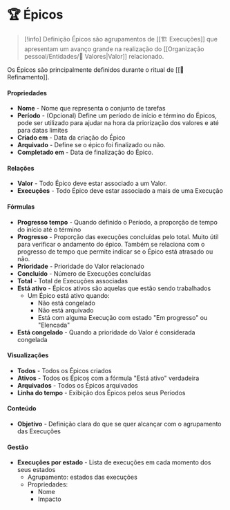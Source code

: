 # 🏆 Épicos

> [!info] Definição
> Épicos são agrupamentos de [[🏗️ Execuções]] que apresentam um avanço grande na realização do [[Organização pessoal/Entidades/🌟 Valores|Valor]] relacionado.

Os Épicos são principalmente definidos durante o ritual de [[🔬 Refinamento]].

#### Propriedades

- **Nome** - Nome que representa o conjunto de tarefas
- **Período** - (Opcional) Define um período de início e término do Épicos, pode ser utilizado para ajudar na hora da priorização dos valores e até para datas limites
- **Criado em** - Data da criação do Épico
- **Arquivado** - Define se o épico foi finalizado ou não.
- **Completado em** - Data de finalização do Épico.

#### Relações

- **Valor** - Todo Épico deve estar associado a um Valor.
- **Execuções** - Todo Épico deve estar associado a mais de uma Execução

#### Fórmulas

- **Progresso tempo** - Quando definido o Período, a proporção de tempo do início até o término
- **Progresso** - Proporção das execuções concluídas pelo total. Muito útil para verificar o andamento do épico. Também se relaciona com o progresso de tempo que permite indicar se o Épico está atrasado ou não.
- **Prioridade** - Prioridade do Valor relacionado
- **Concluído** - Número de Execuções concluídas
- **Total** - Total de Execuções associadas
- **Está ativo** - Épicos ativos são aquelas que estão sendo trabalhados
	- Um Épico está ativo quando:
		- Não está congelado
		- Não está arquivado
		- Está com alguma Execução com estado "Em progresso" ou "Elencada"
- **Está congelado** - Quando a prioridade do Valor é considerada congelada

#### Visualizações

- **Todos** - Todos os Épicos criados
- **Ativos** - Todos os Épicos com a fórmula "Está ativo" verdadeira
- **Arquivados** - Todos os Épicos arquivados
- **Linha do tempo** - Exibição dos Épicos pelos seus Períodos

#### Conteúdo

- **Objetivo** - Definição clara do que se quer alcançar com o agrupamento das Execuções

#### Gestão

- **Execuções por estado** - Lista de execuções em cada momento dos seus estados
	- Agrupamento: estados das execuções
	- Propriedades:
		- Nome
		- Impacto